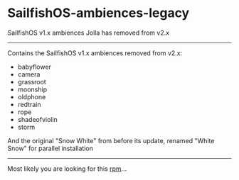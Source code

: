 # SailfishOS-ambiences-legacy
SailfishOS v1.x ambiences Jolla has removed from v2.x

---

Contains the SailfishOS v1.x ambiences removed from v2.x:

- babyflower
- camera
- grassroot
- moonship
- oldphone
- redtrain
- rope
- shadeofviolin
- storm

And the original "Snow White" from before its update, renamed "White Snow" for parallel installation

---

Most likely you are looking for this [rpm](RPMS/noarch/ambiences-legacy-0.0.1-1.noarch.rpm)...
